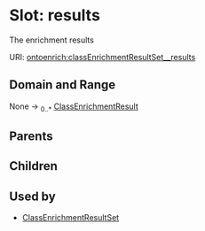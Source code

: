 
# Slot: results


The enrichment results

URI: [ontoenrich:classEnrichmentResultSet__results](https://w3id.org/oak/class-enrichment/classEnrichmentResultSet__results)


## Domain and Range

None &#8594;  <sub>0..\*</sub> [ClassEnrichmentResult](ClassEnrichmentResult.md)

## Parents


## Children


## Used by

 * [ClassEnrichmentResultSet](ClassEnrichmentResultSet.md)
